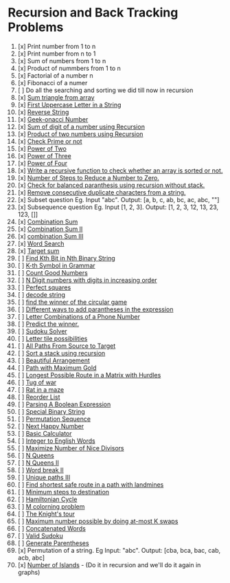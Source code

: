 # Recursion and Back Tracking Problems

01. [x] Print number from 1 to n
02. [x] Print number from n to 1
03. [x] Sum of numbers from 1 to n
04. [x] Product of nummbers from 1 to n
04. [x] Factorial of a number n
05. [x] Fibonacci of a numer
06. [ ] Do all the searching and sorting we did till now in recursion
07. [x] [Sum triangle from array](https://www.geeksforgeeks.org/sum-triangle-from-array/)
08. [x] [First Uppercase Letter in a String](https://www.geeksforgeeks.org/first-uppercase-letter-in-a-string-iterative-and-recursive/)
09. [x] [Reverse String](https://leetcode.com/problems/reverse-string/)
10. [x] [Geek-onacci Number](https://practice.geeksforgeeks.org/problems/geek-onacci-number/0/)
11. [x] [Sum of digit of a number using Recursion](https://www.geeksforgeeks.org/sum-digit-number-using-recursion/)
12. [x] [Product of two numbers using Recursion](https://www.geeksforgeeks.org/product-2-numbers-using-recursion/)
13. [x] [Check Prime or not](https://www.geeksforgeeks.org/recursive-program-prime-number/)
14. [x] [Power of Two](https://leetcode.com/problems/power-of-two/)
15. [x] [Power of Three](https://leetcode.com/problems/power-of-three/)
16. [x] [Power of Four](https://leetcode.com/problems/power-of-four/)
17. [x] [Write a recursive function to check whether an array is sorted or not.](https://www.geeksforgeeks.org/program-check-array-sorted-not-iterative-recursive)
19. [x] [Number of Steps to Reduce a Number to Zero.](https://leetcode.com/problems/number-of-steps-to-reduce-a-number-to-zero/)
20. [x] [Check for balanced paranthesis using recursion without stack.](https://www.geeksforgeeks.org/check-for-balanced-parenthesis-without-using-stack/)
21. [x] [Remove consecutive duplicate characters from a string.](https://www.geeksforgeeks.org/remove-consecutive-duplicates-string/)
22. [x] Subset question Eg. Input "abc". Output: [a, b, c, ab, bc, ac, abc, ""]
23. [x] Subsequence question Eg. Input [1, 2, 3]. Output: [1, 2, 3, 12, 13, 23, 123, []]
24. [x] [Combination Sum](https://leetcode.com/problems/combination-sum/)
25. [x] [Combination Sum II](https://leetcode.com/problems/combination-sum-ii/)
26. [x] [combination Sum III](https://leetcode.com/problems/combination-sum-iii/)
27. [x] [Word Search](https://leetcode.com/problems/word-search/)
28. [x] [Target sum](https://leetcode.com/problems/target-sum/)
29. [ ] [Find Kth Bit in Nth Binary String](https://leetcode.com/problems/find-kth-bit-in-nth-binary-string/)
30. [ ] [K-th Symbol in Grammar](https://leetcode.com/problems/k-th-symbol-in-grammar/)
31. [ ] [Count Good Numbers](https://leetcode.com/problems/count-good-numbers/)
32. [ ] [N Digit numbers with digits in increasing order](https://practice.geeksforgeeks.org/problems/n-digit-numbers-with-digits-in-increasing-order5903/1/)
33. [ ] [Perfect squares](https://leetcode.com/problems/perfect-squares/)
34. [ ] [decode string](https://leetcode.com/problems/decode-string/)
35. [ ] [find the winner of the circular game](https://leetcode.com/problems/find-the-winner-of-the-circular-game/)
36. [ ] [Different ways to add parantheses in the expression](https://leetcode.com/problems/different-ways-to-add-parentheses/)
37. [ ] [Letter Combinations of a Phone Number](https://leetcode.com/problems/letter-combinations-of-a-phone-number/)
38. [ ] [Predict the winner.](https://leetcode.com/problems/predict-the-winner/)
39. [ ] [Sudoku Solver](https://leetcode.com/problems/sudoku-solver/)
40. [ ] [Letter tile possibilities](https://leetcode.com/problems/letter-tile-possibilities/)
41. [ ] [All Paths From Source to Target](https://leetcode.com/problems/all-paths-from-source-to-target/)
42. [ ] [Sort a stack using recursion](https://www.geeksforgeeks.org/sort-a-stack-using-recursion/)
43. [ ] [Beautiful Arrangement](https://leetcode.com/problems/beautiful-arrangement/)
44. [ ] [Path with Maximum Gold](https://leetcode.com/problems/path-with-maximum-gold/)
45. [ ] [Longest Possible Route in a Matrix with Hurdles](https://www.geeksforgeeks.org/longest-possible-route-in-a-matrix-with-hurdles/)
46. [ ] [Tug of war](https://www.geeksforgeeks.org/tug-of-war/)
47. [ ] [Rat in a maze](https://www.geeksforgeeks.org/rat-in-a-maze-backtracking-2/)
48. [ ] [Reorder List](https://leetcode.com/problems/reorder-list/)
49. [ ] [Parsing A Boolean Expression](https://leetcode.com/problems/parsing-a-boolean-expression/)
50. [ ] [Special Binary String](https://leetcode.com/problems/special-binary-string/)
51. [ ] [Permutation Sequence](https://leetcode.com/problems/permutation-sequence/)
52. [ ] [Next Happy Number](https://practice.geeksforgeeks.org/problems/next-happy-number4538/1/)
53. [ ] [Basic Calculator](https://leetcode.com/problems/basic-calculator/)
54. [ ] [Integer to English Words](https://leetcode.com/problems/integer-to-english-words/)
55. [ ] [Maximize Number of Nice Divisors](https://leetcode.com/problems/maximize-number-of-nice-divisors/)
56. [ ] [N Queens](https://leetcode.com/problems/n-queens/)
57. [ ] [N Queens II](https://leetcode.com/problems/n-queens-ii/)
58. [ ] [Word break II](https://leetcode.com/problems/word-break-ii/)
59. [ ] [Unique paths III](https://leetcode.com/problems/unique-paths-iii/)
60. [ ] [Find shortest safe route in a path with landmines](https://www.geeksforgeeks.org/find-shortest-safe-route-in-a-path-with-landmines/)
61. [ ] [Minimum steps to destination](https://practice.geeksforgeeks.org/problems/minimum-number-of-steps-to-reach-a-given-number5234/1/)
62. [ ] [Hamiltonian Cycle](https://www.geeksforgeeks.org/hamiltonian-cycle-backtracking-6/)
63. [ ] [M colorning problem](https://www.geeksforgeeks.org/m-coloring-problem-backtracking-5/)
64. [ ] [The Knight's tour](https://www.geeksforgeeks.org/the-knights-tour-problem-backtracking-1/)
65. [ ] [Maximum number possible by doing at-most K swaps](https://www.geeksforgeeks.org/find-maximum-number-possible-by-doing-at-most-k-swaps/)
66. [ ] [Concatenated Words](https://leetcode.com/problems/concatenated-words/)
67. [ ] [Valid Sudoku](https://leetcode.com/problems/valid-sudoku/)
68. [ ] [Generate Parentheses](https://leetcode.com/problems/generate-parentheses/)
69. [x] Permutation of a string. Eg Input: "abc". Output: [cba, bca, bac, cab, acb, abc]
70. [x] [Number of Islands](https://leetcode.com/problems/number-of-islands/) - (Do it in recursion and we'll do it again in graphs)
